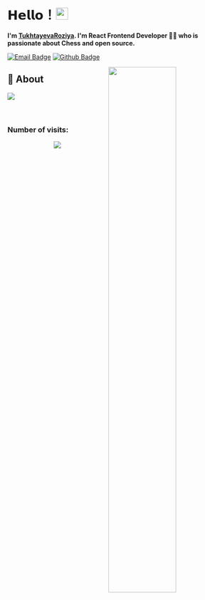 # 𝗛𝗲𝗹𝗹𝗼！<img src="https://user-images.githubusercontent.com/5679180/79618120-0daffb80-80be-11ea-819e-d2b0fa904d07.gif" width="27px"> 

**I'm [TukhtayevaRoziya](https://github.com/Robiyaxon). I'm React Frontend Developer 👩‍💻 who is passionate about Chess and open source.**

[![Email Badge](https://img.shields.io/badge/Gmail-D14836?style=for-the-badge&logo=gmail&logoColor=white)](mailto:roziyabegimtuxtayeva@gmail.com)
[![Github Badge](https://img.shields.io/badge/GitHub-100000?style=for-the-badge&logo=github&logoColor=white)](https://github.com/Robiyaxon)


<img align="right" width='55%' src="https://github-readme-stats.vercel.app/api?username=TukhtayevaRoziya&show_icons=true&hide_border=true">

## 🧐 About
<div>

<a href="https://github.com/TukhtayevaRoziya">
  <img align="center" src="https://github-readme-stats.vercel.app/api/top-langs/?username=TukhtayevaRoziya&bg_color=0d1117&text_color=bdc3c7&title_color=f1c40f&hide_border=true&layout=compact&langs_count=10" />
</a>
</div>
</br>


<br />

<!-- <div  align="center"> <img src="https://activity-graph.herokuapp.com/graph?username=TukhtayevaRoziya&theme=xcode" /></div>
</div> -->

   ### Number of visits:
<p align="center">
   <img src="https://profile-counter.glitch.me/{TukhtayevaRoziya}/count.svg"/>
</p>
